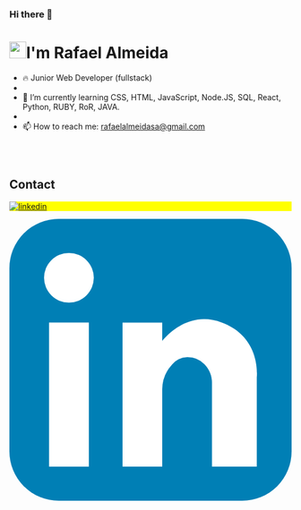 ### Hi there 👋


<h1 align="left"><img src="https://raw.githubusercontent.com/kaueMarques/kaueMarques/master/hi.gif" height="30px">I'm Rafael Almeida</h1>

- 🔥 Junior Web Developer (fullstack)
- 
- 🌱 I’m currently learning CSS, HTML, JavaScript, Node.JS, SQL, React, Python, RUBY, RoR, JAVA.
- 
- 📫 How to reach me: rafaelalmeidasa@gmail.com

<!--

<br><br>

## 🛠 &nbsp;Tech Stack

![JavaScript](https://img.shields.io/badge/-JavaScript-05122A?style=flat&logo=javascript)&nbsp;
![Node.js](https://img.shields.io/badge/-Node.js-05122A?style=flat&logo=node.js)&nbsp;
![HTML](https://img.shields.io/badge/-HTML-05122A?style=flat&logo=HTML5)&nbsp;
![CSS](https://img.shields.io/badge/-CSS-05122A?style=flat&logo=CSS3&logoColor=1572B6)&nbsp;
![React](https://img.shields.io/badge/-React-05122A?style=flat&logo=react)&nbsp;
![Git](https://img.shields.io/badge/-Git-05122A?style=flat&logo=git)&nbsp;
![GitHub](https://img.shields.io/badge/-GitHub-05122A?style=flat&logo=github)&nbsp;
![Markdown](https://img.shields.io/badge/-Markdown-05122A?style=flat&logo=markdown)&nbsp;
![Visual Studio Code](https://img.shields.io/badge/-Visual%20Studio%20Code-05122A?style=flat&logo=visual-studio-code&logoColor=007ACC)&nbsp;
![PostgreSQL](https://img.shields.io/badge/-PostgreSQL-05122A?style=flat&logo=postgresql)&nbsp;
![SQLite](https://img.shields.io/badge/-SQLite-05122A?style=flat&logo=sqlite)&nbsp;

<br><br>

## ⚙️ &nbsp;GitHub Analytics

<p align="left">
<img width="530em" src="https://github-readme-stats.vercel.app/api?username=maykbrito&show_icons=true&theme=vision-friendly-dark" alt="maykbrito's stats"/>
<img width="530em" src="https://github-readme-stats.vercel.app/api/top-langs/?username=maykbrito&layout=compact&theme=vision-friendly-dark" alt="maykbrito's most languages"/>
</p>
-->

<br><br>

## Contact

  
<p align="left" style="background:yellow">
<a href="https://www.linkedin.com/in/rafael-almeida-desenvolvedor/" target="_blank">
  <img align="center" src="" alt="linkedin"/>
</a>
</p>

<?xml version="1.0" ?><svg viewBox="0 0 64 64" xmlns="http://www.w3.org/2000/svg"><defs><style>.cls-1{fill:#007fb5;}.cls-2{fill:#fff;}</style></defs><title/><g data-name="14-linkedin" id="_14-linkedin"><rect class="cls-1" height="64" rx="11.2" ry="11.2" width="64"/><rect class="cls-2" height="32.72" width="9.03" x="8.99" y="23.54"/><path class="cls-2" d="M48.2,23.54C41.54,21,36.72,25.3,34.66,27.7V23.54h-9V56.26h9V39a8.45,8.45,0,0,1,2.23-5.92,4.75,4.75,0,0,1,3.41-1.67A5.42,5.42,0,0,1,44.24,33a6.13,6.13,0,0,1,1.7,4.35V56.26H56.1V36S57.23,26.92,48.2,23.54Z"/><circle class="cls-2" cx="13.5" cy="13.38" r="5.64"/></g></svg>

